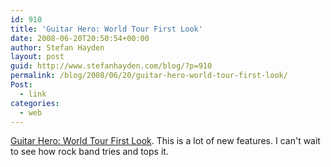 ```yaml
---
id: 910
title: 'Guitar Hero: World Tour First Look'
date: 2008-06-20T20:50:54+00:00
author: Stefan Hayden
layout: post
guid: http://www.stefanhayden.com/blog/?p=910
permalink: /blog/2008/06/20/guitar-hero-world-tour-first-look/
Post:
  - link
categories:
  - web
---
```

<a href="http://ps3.ign.com/articles/882/882949p1.html">Guitar Hero: World Tour First Look</a>. This is a lot of new features. I can't wait to see how rock band tries and tops it.